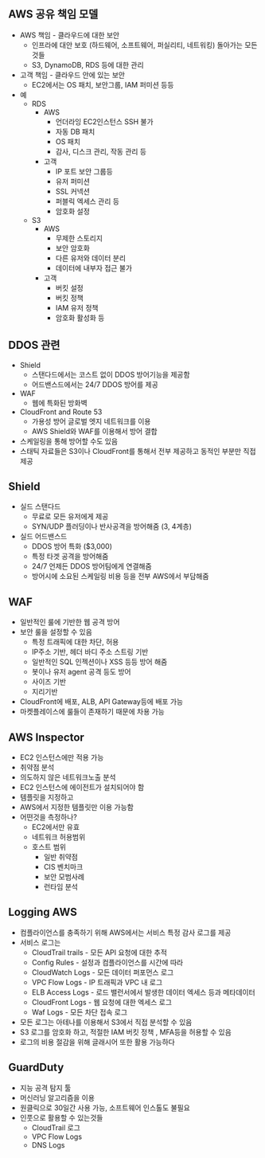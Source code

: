 ## AWS 공유 책임 모델

- AWS 책임 - 클라우드에 대한 보안
  - 인프라에 대안 보호 (하드웨어, 소프트웨어, 퍼실리티, 네트워킹) 돌아가는 모든 것들
  - S3, DynamoDB, RDS 등에 대한 관리
- 고객 책임 - 클라우드 안에 있는 보안
  - EC2에서는 OS 패치, 보안그룹, IAM 퍼미션 등등
- 예
  - RDS
    - AWS
      - 언더라잉 EC2인스턴스 SSH 불가
      - 자동 DB 패치
      - OS 패치
      - 감사, 디스크 관리, 작동 관리 등
    - 고객
      - IP 포트 보안 그룹등
      - 유저 퍼미션
      - SSL 커넥션
      - 퍼블릭 엑세스 관리 등
      - 암호화 설정
  - S3
    - AWS
      - 무제한 스토리지
      - 보안 암호화
      - 다른 유저와 데이터 분리
      - 데이터에 내부자 접근 불가
    - 고객
      - 버킷 설정
      - 버킷 정책
      - IAM 유저 정책
      - 암호화 활성화 등

## DDOS 관련

- Shield
  - 스탠다드에서는 코스트 없이 DDOS 방어기능을 제공함
  - 어드밴스드에서는 24/7 DDOS 방어를 제공
- WAF
  - 웹에 특화된 방화벽
- CloudFront and Route 53
  - 가용성 방어 글로벌 엣지 네트워크를 이용
  - AWS Shield와 WAF를 이용해서 방어 결합
- 스케일링을 통해 방어할 수도 있음
- 스태틱 자료들은 S3이나 CloudFront를 통해서 전부 제공하고 동적인 부분만 직접 제공

## Shield

- 실드 스탠다드
  - 무료로 모든 유저에게 제공
  - SYN/UDP 플러딩이나 반사공격을 방어해줌 (3, 4계층)
- 실드 어드밴스드
  - DDOS 방어 특화 ($3,000)
  - 특정 타겟 공격을 방어해줌
  - 24/7 언제든 DDOS 방어팀에게 연결해줌
  - 방어시에 소요된 스케일링 비용 등을 전부 AWS에서 부담해줌

## WAF

- 일반적인 룰에 기반한 웹 공격 방어
- 보안 룰을 설정할 수 있음
  - 특정 트래픽에 대한 차단, 허용
  - IP주소 기반, 헤더 바디 주소 스트링 기반
  - 일반적인 SQL 인젝션이나 XSS 등등 방어 해줌
  - 봇이나 유저 agent 공격 등도 방어
  - 사이즈 기반
  - 지리기반
- CloudFront에 배포, ALB, API Gateway등에 배포 가능
- 마켓플레이스에 룰들이 존재하기 때문에 차용 가능

## AWS Inspector

- EC2 인스턴스에만 적용 가능
- 취약점 분석
- 의도하지 않은 네트워크노출 분석
- EC2 인스턴스에 에이전트가 설치되어야 함
- 템플릿을 지정하고
- AWS에서 지정한 템플릿만 이용 가능함
- 어떤것을 측정하나?
  - EC2에서만 유효
  - 네트워크 허용범위
  - 호스트 범위
    - 일반 취약점
    - CIS 벤치마크
    - 보안 모범사례
    - 런타임 분석

## Logging AWS

- 컴플라이언스를 충족하기 위해 AWS에서는 서비스 특정 감사 로그를 제공
- 서비스 로그는
  - CloudTrail trails - 모든 API 요청에 대한 추적
  - Config Rules - 설정과 컴플라이언스를 시간에 따라
  - CloudWatch Logs - 모든 데이터 퍼포먼스 로그
  - VPC Flow Logs - IP 트래픽과 VPC 내 로그
  - ELB Access Logs - 로드 밸런서에서 발생한 데이터 엑세스 등과 메타데이터
  - CloudFront Logs - 웹 요청에 대한 엑세스 로그
  - Waf Logs - 모든 차단 접속 로그
- 모든 로그는 아테나를 이용해서 S3에서 직접 분석할 수 있음
- S3 로그를 암호화 하고, 적절한 IAM 버킷 정책 , MFA등을 허용할 수 있음
- 로그의 비용 절감을 위해 글래시어 또한 활용 가능하다

## GuardDuty

- 지능 공격 탐지 툴
- 머신러닝 알고리즘을 이용
- 원클릭으로 30일간 사용 가능, 소프트웨어 인스톨도 불필요
- 인풋으로 활용할 수 있는것들
  - CloudTrail 로그
  - VPC Flow Logs
  - DNS Logs
